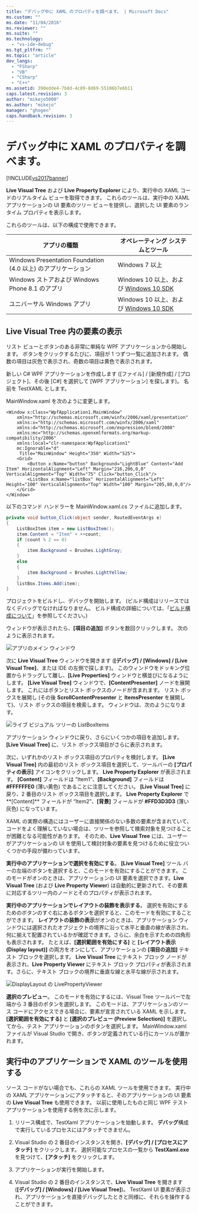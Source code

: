 ```yaml
---
title: "デバッグ中に XAML のプロパティを調べます。 | Microsoft Docs"
ms.custom: ""
ms.date: "11/04/2016"
ms.reviewer: ""
ms.suite: ""
ms.technology: 
  - "vs-ide-debug"
ms.tgt_pltfrm: ""
ms.topic: "article"
dev_langs: 
  - "FSharp"
  - "VB"
  - "CSharp"
  - "C++"
ms.assetid: 390edde4-7b8d-4c89-8d69-55106b7e6b11
caps.latest.revision: 3
author: "mikejo5000"
ms.author: "mikejo"
manager: "ghogen"
caps.handback.revision: 3
---
```

# デバッグ中に XAML のプロパティを調べます。
[!INCLUDE[vs2017banner](../code-quality/includes/vs2017banner.md)]

**Live Visual Tree** および **Live Property Explorer** により、実行中の XAML コードのリアルタイム ビューを取得できます。  これらのツールは、実行中の XAML アプリケーションの UI 要素のツリー ビューを提供し、選択した UI 要素のランタイム プロパティを表示します。  
  
 これらのツールは、以下の構成で使用できます。  
  
|アプリの種類|オペレーティング システムとツール|  
|------------|-----------------------|  
|Windows Presentation Foundation \(4.0 以上\) のアプリケーション|Windows 7 以上|  
|Windows ストアおよび Windows Phone 8.1 のアプリ|Windows 10 以上、および [Windows 10 SDK](https://dev.windows.com/ja-jp/downloads/windows-10-sdk)|  
|ユニバーサル Windows アプリ|Windows 10 以上、および [Windows 10 SDK](https://dev.windows.com/ja-jp/downloads/windows-10-sdk)|  
  
## Live Visual Tree 内の要素の表示  
 リスト ビューとボタンのある非常に単純な WPF アプリケーションから開始します。  ボタンをクリックするたびに、項目が 1 つずつ一覧に追加されます。  偶数の項目は灰色で表示され、奇数の項目は黄色で表示されます。  
  
 新しい C\# WPF アプリケーションを作成します \(\[ファイル\] \/ \[新規作成\] \/ \[プロジェクト\]、その後 \[C\#\] を選択して \[WPF アプリケーション\] を探します\)。  名前を TestXAML とします。  
  
 MainWindow.xaml を次のように変更します。  
  
```xaml  
<Window x:Class="WpfApplication1.MainWindow"  
    xmlns="http://schemas.microsoft.com/winfx/2006/xaml/presentation"  
    xmlns:x="http://schemas.microsoft.com/winfx/2006/xaml"  
    xmlns:d="http://schemas.microsoft.com/expression/blend/2008"  
    xmlns:mc="http://schemas.openxmlformats.org/markup-compatibility/2006"  
    xmlns:local="clr-namespace:WpfApplication1"  
    mc:Ignorable="d"  
     Title="MainWindow" Height="350" Width="525">  
    <Grid>  
        <Button x:Name="button" Background="LightBlue" Content="Add Item" HorizontalAlignment="Left" Margin="216,206,0,0" VerticalAlignment="Top" Width="75" Click="button_Click"/>  
        <ListBox x:Name="listBox" HorizontalAlignment="Left" Height="100" VerticalAlignment="Top" Width="100" Margin="205,80,0,0"/>  
    </Grid>  
</Window>  
```  
  
 以下のコマンド ハンドラーを MainWindow.xaml.cs ファイルに追加します。  
  
```c#  
private void button_Click(object sender, RoutedEventArgs e)  
{  
    ListBoxItem item = new ListBoxItem();  
    item.Content = "Item" + ++count;  
    if (count % 2 == 0)  
    {  
        item.Background = Brushes.LightGray;  
    }  
    else  
    {  
        item.Background = Brushes.LightYellow;  
    }  
    listBox.Items.Add(item);  
}  
```  
  
 プロジェクトをビルドし、デバッグを開始します。  \(ビルド構成はリリースではなくデバッグでなければなりません。  ビルド構成の詳細については、「[ビルド構成について](../ide/understanding-build-configurations.md)」を参照してください。\)  
  
 ウィンドウが表示されたら、**\[項目の追加\]** ボタンを数回クリックします。  次のように表示されます。  
  
 ![アプリのメイン ウィンドウ](~/debugger/media/livevisualtree-app.png "LiveVIsualTree\-App")  
  
 次に **Live Visual Tree** ウィンドウを開きます \(**\[デバッグ\] \/ \[Windows\] \/ \[Live Visual Tree\]**、または IDE の左側で探します\)。  このウィンドウをドッキング位置からドラッグして離し、**\[Live Properties\]** ウィンドウと横並びになるようにします。  **\[Live Visual Tree\]** ウィンドウで、**\[ContentPresenter\]** ノードを展開します。  これにはボタンとリスト ボックスのノードが含まれます。  リスト ボックスを展開し \(その後 **ScrollContentPresenter** と **ItemsPresenter** を展開して\)、リスト ボックスの項目を検索します。  ウィンドウは、次のようになります。  
  
 ![ライブ ビジュアル ツリーの ListBoxItems](~/debugger/media/livevisualtree-listboxitems.png "LiveVisualTree\-ListBoxItems")  
  
 アプリケーション ウィンドウに戻り、さらにいくつかの項目を追加します。  **\[Live Visual Tree\]** に、リスト ボックス項目がさらに表示されます。  
  
 次に、いずれかのリスト ボックス項目のプロパティを検討します。  **\[Live Visual Tree\]** 内の最初のリスト ボックス項目を選択して、ツールバーの **\[プロパティの表示\]** アイコンをクリックします。  **Live Property Explorer** が表示されます。  **\[Content\]** フィールドは “Item1”、**\[Background\]** フィールドは **\#FFFFFFE0** \(薄い黄色\) であることに注意してください。  **\[Live Visual Tree\]** に戻り、2 番目のリスト ボックス項目を選択します。  **Live Property Explorer** で**\[Content\]** フィールドが “Item2”、**\[背景\]** フィールドが **\#FFD3D3D3** \(薄い灰色\) になっています。  
  
 XAML の実際の構造にはユーザーに直接関係のない多数の要素が含まれていて、コードをよく理解していない場合は、ツリーを参照して検索対象を見つけることが困難となる可能性があります。  そのため、**Live Visual Tree** には、ユーザーがアプリケーションの UI を使用して検討対象の要素を見つけるために役立ついくつかの手段が備わっています。  
  
 **実行中のアプリケーションで選択を有効にする**。  **\[Live Visual Tree\]** ツール バーの左端のボタンを選択すると、このモードを有効にすることができます。  このモードがオンのときは、アプリケーションの UI 要素を選択できます。**Live Visual Tree** \(および **Live Property Viewer**\) は自動的に更新されて、その要素に対応するツリー内のノードとそのプロパティが表示されます。  
  
 **実行中のアプリケーションでレイアウトの装飾を表示する**。  選択を有効にするためのボタンのすぐ右にあるボタンを選択すると、このモードを有効にすることができます。  **レイアウトの装飾の表示**がオンのときは、アプリケーション ウィンドウには選択されたオブジェクトの境界に沿って水平と垂直の線が表示され、何に揃えて配置されているかが確認できます。さらに、余白を示すための四角形も表示されます。  たとえば、**\[選択範囲を有効にする\]** と **\[レイアウト表示 \(Display layout\)\]** の両方をオンにして、アプリケーションの **\[項目の追加\]** テキスト ブロックを選択します。  **Live Visual Tree** にテキスト ブロック ノードが表示され、**Live Property Viewer** にテキスト ブロック プロパティが表示されます。さらに、テキスト ブロックの境界に垂直な線と水平な線が示されます。  
  
 ![DisplayLayout の  LivePropertyViewer](~/debugger/media/livevisualtreelivepropertyviewer-displaylayout.png "LiveVisualTreeLivePropertyViewer\-DisplayLayout")  
  
 **選択のプレビュー**。  このモードを有効にするには、Visual Tree ツールバーで左端から 3 番目のボタンを選択します。  このモードは、アプリケーションのソース コードにアクセスできる場合に、要素が宣言されている XAML を示します。  **\[選択範囲を有効にする\]** と **\[選択のプレビュー \(Preview Selection\)\]** を選択してから、テスト アプリケーションのボタンを選択します。  MainWindow.xaml ファイルが Visual Studio で開き、ボタンが定義されている行にカーソルが置かれます。  
  
## 実行中のアプリケーションで XAML のツールを使用する  
 ソース コードがない場合でも、これらの XAML ツールを使用できます。  実行中の XAML アプリケーションにアタッチすると、そのアプリケーションの UI 要素の **Live Visual Tree** も使用できます。  以前に使用したものと同じ WPF テスト アプリケーションを使用する例を次に示します。  
  
1.  リリース構成で、TestXaml アプリケーションを始動します。  **デバッグ**構成で実行しているプロセスにはアタッチできません。  
  
2.  Visual Studio の 2 番目のインスタンスを開き、**\[デバッグ\] \/ \[プロセスにアタッチ\]** をクリックします。  選択可能なプロセスの一覧から **TestXaml.exe** を見つけて、**\[アタッチ\]** をクリックします。  
  
3.  アプリケーションが実行を開始します。  
  
4.  Visual Studio の 2 番目のインスタンスで、**Live Visual Tree** を開きます \(**\[デバッグ\] \/ \[Windows\] \/ \[Live Visual Tree\]**\)。  TestXaml UI 要素が表示され、アプリケーションを直接デバッグしたときと同様に、それらを操作することができます。